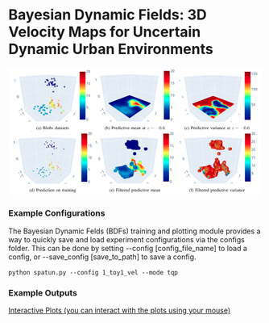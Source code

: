 # Bayesian Dynamic Fields: 3D Velocity Maps for Uncertain Dynamic Urban Environments

![bdf](./plots/velocity/bdf.png?raw=true "bdf")

### Example Configurations

The Bayesian Dynamic Felds (BDFs) training and plotting module provides a way to quickly save and load experiment configurations via the configs folder. This can be done by setting --config [config_file_name] to load a config, or --save_config [save_to_path] to save a config. 
```
python spatun.py --config 1_toy1_vel --mode tqp
```

### Example Outputs

[Interactive Plots (you can interact with the plots using your mouse)](./plots/velocity)
